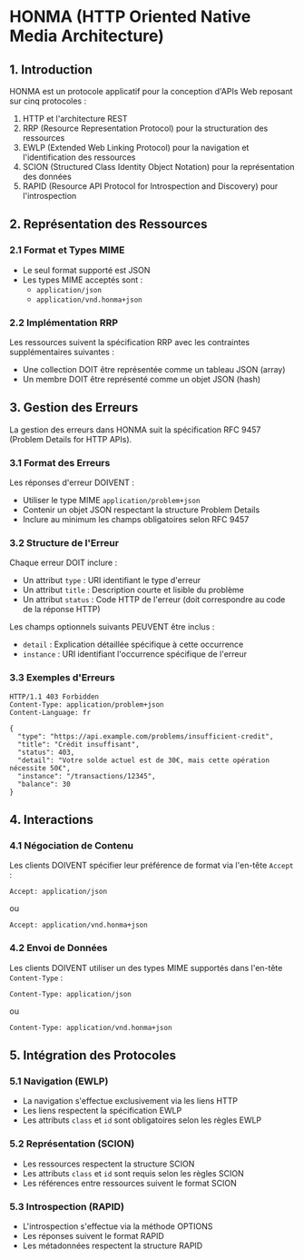 # HONMA (HTTP Oriented Native Media Architecture)

## 1. Introduction

HONMA est un protocole applicatif pour la conception d'APIs Web reposant sur cinq protocoles :

1. HTTP et l'architecture REST
2. RRP (Resource Representation Protocol) pour la structuration des ressources
3. EWLP (Extended Web Linking Protocol) pour la navigation et l'identification des ressources
4. SCION (Structured Class Identity Object Notation) pour la représentation des données
5. RAPID (Resource API Protocol for Introspection and Discovery) pour l'introspection

## 2. Représentation des Ressources

### 2.1 Format et Types MIME

- Le seul format supporté est JSON
- Les types MIME acceptés sont :
  - `application/json`
  - `application/vnd.honma+json`

### 2.2 Implémentation RRP

Les ressources suivent la spécification RRP avec les contraintes supplémentaires suivantes :
- Une collection DOIT être représentée comme un tableau JSON (array)
- Un membre DOIT être représenté comme un objet JSON (hash)

## 3. Gestion des Erreurs

La gestion des erreurs dans HONMA suit la spécification RFC 9457 (Problem Details for HTTP APIs).

### 3.1 Format des Erreurs

Les réponses d'erreur DOIVENT :
- Utiliser le type MIME `application/problem+json`
- Contenir un objet JSON respectant la structure Problem Details
- Inclure au minimum les champs obligatoires selon RFC 9457

### 3.2 Structure de l'Erreur

Chaque erreur DOIT inclure :
- Un attribut `type` : URI identifiant le type d'erreur
- Un attribut `title` : Description courte et lisible du problème
- Un attribut `status` : Code HTTP de l'erreur (doit correspondre au code de la réponse HTTP)

Les champs optionnels suivants PEUVENT être inclus :
- `detail` : Explication détaillée spécifique à cette occurrence
- `instance` : URI identifiant l'occurrence spécifique de l'erreur

### 3.3 Exemples d'Erreurs

```http
HTTP/1.1 403 Forbidden
Content-Type: application/problem+json
Content-Language: fr

{
  "type": "https://api.example.com/problems/insufficient-credit",
  "title": "Crédit insuffisant",
  "status": 403,
  "detail": "Votre solde actuel est de 30€, mais cette opération nécessite 50€",
  "instance": "/transactions/12345",
  "balance": 30
}
```

## 4. Interactions

### 4.1 Négociation de Contenu

Les clients DOIVENT spécifier leur préférence de format via l'en-tête `Accept` :

```http
Accept: application/json
```

ou

```http
Accept: application/vnd.honma+json
```

### 4.2 Envoi de Données

Les clients DOIVENT utiliser un des types MIME supportés dans l'en-tête `Content-Type` :

```http
Content-Type: application/json
```

ou

```http
Content-Type: application/vnd.honma+json
```

## 5. Intégration des Protocoles

### 5.1 Navigation (EWLP)

- La navigation s'effectue exclusivement via les liens HTTP
- Les liens respectent la spécification EWLP
- Les attributs `class` et `id` sont obligatoires selon les règles EWLP

### 5.2 Représentation (SCION)

- Les ressources respectent la structure SCION
- Les attributs `class` et `id` sont requis selon les règles SCION
- Les références entre ressources suivent le format SCION

### 5.3 Introspection (RAPID)

- L'introspection s'effectue via la méthode OPTIONS
- Les réponses suivent le format RAPID
- Les métadonnées respectent la structure RAPID
